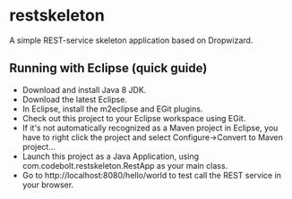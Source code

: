 # restskeleton

A simple REST-service skeleton application based on Dropwizard.

## Running with Eclipse (quick guide)

* Download and install Java 8 JDK. 
* Download the latest Eclipse.
* In Eclipse, install the m2eclipse and EGit plugins.
* Check out this project to your Eclipse workspace using EGit.
* If it's not automatically recognized as a Maven project in Eclipse, you have to right click the project and select Configure->Convert to Maven project...
* Launch this project as a Java Application, using com.codebolt.restskeleton.RestApp as your main class.
* Go to http://localhost:8080/hello/world to test call the REST service in your browser.
